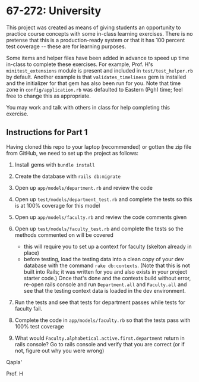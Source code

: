 67-272: University 
===
This project was created as means of giving students an opportunity to practice course concepts with some in-class learning exercises. There is no pretense that this is a production-ready system or that it has 100 percent test coverage -- these are for learning purposes.  

Some items and helper files have been added in advance to speed up time in-class to complete these exercises.  For example, Prof. H's `minitest_extensions` module is present and included in `test/test_helper.rb` by default.  Another example is that `validates_timeliness` gem is installed and the initializer for that gem has also been run for you.  Note that time zone in `config/application.rb` was defaulted to Eastern (Pgh) time; feel free to change this as appropriate.

You may work and talk with others in class for help completing this exercise.


Instructions for Part 1
---
Having cloned this repo to your laptop (recommended) or gotten the zip file from GitHub, we need to set up the project as follows:

1. Install gems with `bundle install`
2. Create the database with `rails db:migrate`
3. Open up `app/models/department.rb` and review the code
4. Open up `test/models/department_test.rb` and complete the tests so this is at 100% coverage for this model
5. Open up `app/models/faculty.rb` and review the code comments given
6. Open up `test/models/faculty_test.rb` and complete the tests so the methods commented on will be covered
	- this will require you to set up a context for faculty (skelton already in place)
	- before testing, load the testing data into a clean copy of your dev database with the command `rake db:contexts`. (Note that this is not built into Rails; it was written for you and also exists in your project starter code.) Once that's done and the contexts build without error, re-open rails console and run `Department.all` and `Faculty.all` and see that the testing context data is loaded in the dev environment.

7. Run the tests and see that tests for department passes while tests for faculty fail.
8. Complete the code in `app/models/faculty.rb` so that the tests pass with 100% test coverage
9. What would `Faculty.alphabetical.active.first.department` return in rails console?  Go to rails console and verify that you are correct (or if not, figure out why you were wrong)

Qapla'

Prof. H